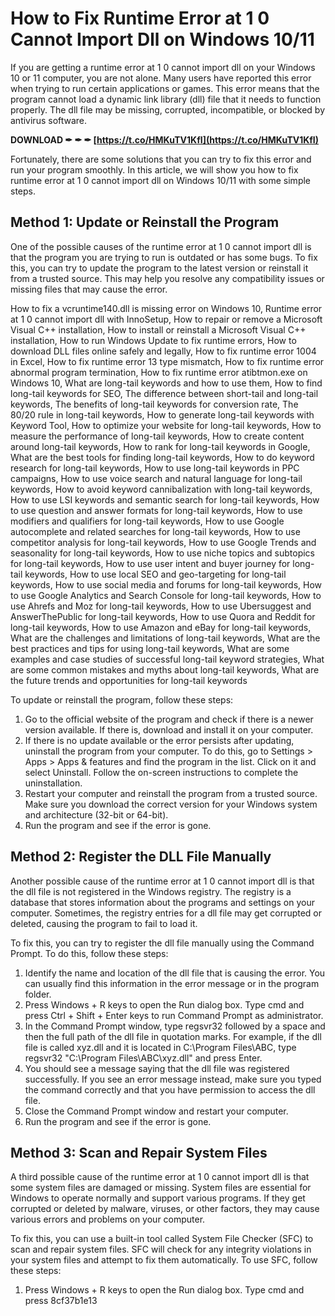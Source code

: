 
 
# How to Fix Runtime Error at 1 0 Cannot Import Dll on Windows 10/11
 
If you are getting a runtime error at 1 0 cannot import dll on your Windows 10 or 11 computer, you are not alone. Many users have reported this error when trying to run certain applications or games. This error means that the program cannot load a dynamic link library (dll) file that it needs to function properly. The dll file may be missing, corrupted, incompatible, or blocked by antivirus software.
 
**DOWNLOAD ✒ ✒ ✒ [https://t.co/HMKuTV1KfI](https://t.co/HMKuTV1KfI)**


 
Fortunately, there are some solutions that you can try to fix this error and run your program smoothly. In this article, we will show you how to fix runtime error at 1 0 cannot import dll on Windows 10/11 with some simple steps.
 
## Method 1: Update or Reinstall the Program
 
One of the possible causes of the runtime error at 1 0 cannot import dll is that the program you are trying to run is outdated or has some bugs. To fix this, you can try to update the program to the latest version or reinstall it from a trusted source. This may help you resolve any compatibility issues or missing files that may cause the error.
 
How to fix a vcruntime140.dll is missing error on Windows 10,  Runtime error at 1 0 cannot import dll with InnoSetup,  How to repair or remove a Microsoft Visual C++ installation,  How to install or reinstall a Microsoft Visual C++ installation,  How to run Windows Update to fix runtime errors,  How to download DLL files online safely and legally,  How to fix runtime error 1004 in Excel,  How to fix runtime error 13 type mismatch,  How to fix runtime error abnormal program termination,  How to fix runtime error atibtmon.exe on Windows 10,  What are long-tail keywords and how to use them,  How to find long-tail keywords for SEO,  The difference between short-tail and long-tail keywords,  The benefits of long-tail keywords for conversion rate,  The 80/20 rule in long-tail keywords,  How to generate long-tail keywords with Keyword Tool,  How to optimize your website for long-tail keywords,  How to measure the performance of long-tail keywords,  How to create content around long-tail keywords,  How to rank for long-tail keywords in Google,  What are the best tools for finding long-tail keywords,  How to do keyword research for long-tail keywords,  How to use long-tail keywords in PPC campaigns,  How to use voice search and natural language for long-tail keywords,  How to avoid keyword cannibalization with long-tail keywords,  How to use LSI keywords and semantic search for long-tail keywords,  How to use question and answer formats for long-tail keywords,  How to use modifiers and qualifiers for long-tail keywords,  How to use Google autocomplete and related searches for long-tail keywords,  How to use competitor analysis for long-tail keywords,  How to use Google Trends and seasonality for long-tail keywords,  How to use niche topics and subtopics for long-tail keywords,  How to use user intent and buyer journey for long-tail keywords,  How to use local SEO and geo-targeting for long-tail keywords,  How to use social media and forums for long-tail keywords,  How to use Google Analytics and Search Console for long-tail keywords,  How to use Ahrefs and Moz for long-tail keywords,  How to use Ubersuggest and AnswerThePublic for long-tail keywords,  How to use Quora and Reddit for long-tail keywords,  How to use Amazon and eBay for long-tail keywords,  What are the challenges and limitations of long-tail keywords,  What are the best practices and tips for using long-tail keywords,  What are some examples and case studies of successful long-tail keyword strategies,  What are some common mistakes and myths about long-tail keywords,  What are the future trends and opportunities for long-tail keywords
 
To update or reinstall the program, follow these steps:
 
1. Go to the official website of the program and check if there is a newer version available. If there is, download and install it on your computer.
2. If there is no update available or the error persists after updating, uninstall the program from your computer. To do this, go to Settings > Apps > Apps & features and find the program in the list. Click on it and select Uninstall. Follow the on-screen instructions to complete the uninstallation.
3. Restart your computer and reinstall the program from a trusted source. Make sure you download the correct version for your Windows system and architecture (32-bit or 64-bit).
4. Run the program and see if the error is gone.

## Method 2: Register the DLL File Manually
 
Another possible cause of the runtime error at 1 0 cannot import dll is that the dll file is not registered in the Windows registry. The registry is a database that stores information about the programs and settings on your computer. Sometimes, the registry entries for a dll file may get corrupted or deleted, causing the program to fail to load it.
 
To fix this, you can try to register the dll file manually using the Command Prompt. To do this, follow these steps:

1. Identify the name and location of the dll file that is causing the error. You can usually find this information in the error message or in the program folder.
2. Press Windows + R keys to open the Run dialog box. Type cmd and press Ctrl + Shift + Enter keys to run Command Prompt as administrator.
3. In the Command Prompt window, type regsvr32 followed by a space and then the full path of the dll file in quotation marks. For example, if the dll file is called xyz.dll and it is located in C:\Program Files\ABC, type regsvr32 "C:\Program Files\ABC\xyz.dll" and press Enter.
4. You should see a message saying that the dll file was registered successfully. If you see an error message instead, make sure you typed the command correctly and that you have permission to access the dll file.
5. Close the Command Prompt window and restart your computer.
6. Run the program and see if the error is gone.

## Method 3: Scan and Repair System Files
 
A third possible cause of the runtime error at 1 0 cannot import dll is that some system files are damaged or missing. System files are essential for Windows to operate normally and support various programs. If they get corrupted or deleted by malware, viruses, or other factors, they may cause various errors and problems on your computer.
 
To fix this, you can use a built-in tool called System File Checker (SFC) to scan and repair system files. SFC will check for any integrity violations in your system files and attempt to fix them automatically. To use SFC, follow these steps:

1. Press Windows + R keys to open the Run dialog box. Type cmd and press 8cf37b1e13


